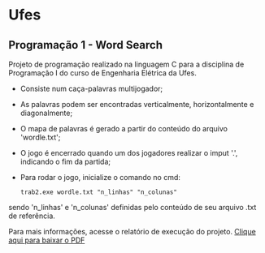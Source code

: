 # Ufes
## Programação 1 - Word Search

Projeto de programação realizado na linguagem C para a disciplina de Programação I do curso de Engenharia Elétrica da Ufes.

- Consiste num caça-palavras multijogador;
- As palavras podem ser encontradas verticalmente, horizontalmente e diagonalmente;
- O mapa de palavras é gerado a partir do conteúdo do arquivo 'wordle.txt';
- O jogo é encerrado quando um dos jogadores realizar o imput '.', indicando o fim da partida;
- Para rodar o jogo, inicialize o comando no cmd:

      trab2.exe wordle.txt "n_linhas" "n_colunas"

sendo 'n_linhas' e 'n_colunas' definidas pelo conteúdo de seu arquivo .txt de referência.


Para mais informações, acesse o relatório de execução do projeto.
[Clique aqui para baixar o PDF](https://github.com/AntonioSTO/Ufes-Prog1-WordSearch/blob/32fcf0cda44355526dd3ac62274af51de7955930/Relato%CC%81rio%20-%20T2.pdf)
